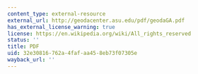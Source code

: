 ```yaml
---
content_type: external-resource
external_url: http://geodacenter.asu.edu/pdf/geodaGA.pdf
has_external_license_warning: true
license: https://en.wikipedia.org/wiki/All_rights_reserved
status: ''
title: PDF
uid: 32e30816-762a-4faf-aa45-8eb73f07305e
wayback_url: ''
---
```

